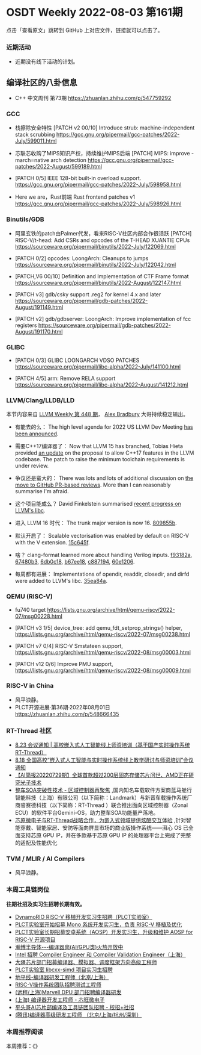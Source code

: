 # OSDT Weekly 2022-08-03 第161期

点击「查看原文」跳转到 GitHub 上对应文件，链接就可以点击了。

### 近期活动

- 近期没有线下活动的计划。

## 编译社区的八卦信息

- C++ 中文周刊 第73期 https://zhuanlan.zhihu.com/p/547759292

### GCC

- 栈擦除安全特性
  [PATCH v2 00/10] Introduce strub: machine-independent stack scrubbing
  https://gcc.gnu.org/pipermail/gcc-patches/2022-July/599011.html

- 芯联芯收购了MIPS知识产权，持续维护MIPS后端
  [PATCH] MIPS: improve -march=native arch detection
  https://gcc.gnu.org/pipermail/gcc-patches/2022-August/599189.html

- [PATCH 0/5] IEEE 128-bit built-in overload support.
  https://gcc.gnu.org/pipermail/gcc-patches/2022-July/598958.html

- Here we are，Rust前端
  Rust frontend patches v1
  https://gcc.gnu.org/pipermail/gcc-patches/2022-July/598926.html

### Binutils/GDB

- 阿里玄铁的patch由Palmer代发，看来RISC-V社区内部合作很活跃
  [PATCH] RISC-V/t-head: Add CSRs and opcodes of the T-HEAD XUANTIE CPUs
  https://sourceware.org/pipermail/binutils/2022-July/122069.html

- [PATCH 0/2] opcodes: LoongArch: Cleanups to jumps
  https://sourceware.org/pipermail/binutils/2022-July/122042.html

- [PATCH,V6 00/10] Definition and Implementation of CTF Frame format
  https://sourceware.org/pipermail/binutils/2022-August/122147.html

- [PATCH v3] gdb/csky support .reg2 for kernel 4.x and later
  https://sourceware.org/pipermail/gdb-patches/2022-August/191149.html

- [PATCH v2] gdb/gdbserver: LoongArch: Improve implementation of fcc registers
  https://sourceware.org/pipermail/gdb-patches/2022-August/191170.html

### GLIBC

- [PATCH 0/3] GLIBC LOONGARCH VDSO PATCHES
  https://sourceware.org/pipermail/libc-alpha/2022-July/141100.html

- [PATCH 4/5] arm: Remove RELA support
  https://sourceware.org/pipermail/libc-alpha/2022-August/141212.html

### LLVM/Clang/LLDB/LLD

本节内容来自 [LLVM Weekly 第 448 期](http://llvmweekly.org/issue/448)，
[Alex Bradbury](https://www.linkedin.com/in/alex-bradbury/) 大哥持续稳定输出。

* 有能去的么： The high level agenda for 2022 US LLVM Dev Meeting [has been announced](https://discourse.llvm.org/t/2022-us-llvm-dev-mtg-high-level-agenda/64086).


* 需要C++17编译器了： Now that LLVM 15 has branched, Tobias Hieta provided [an update](https://discourse.llvm.org/t/c-17-in-llvm-code-base/64120) on the proposal to allow C++17 features in the LLVM codebase. The patch to raise the minimum toolchain requirements is under review.

* 争议还是蛮大的： There was lots and lots of additional discussion on [the move to GitHub PR-based reviews](https://discourse.llvm.org/t/code-review-process-update/63964).  More than I can reasonably summarise I'm afraid.

* 这个项目能成么？ David Finkelstein summarised [recent progress on LLVM's libc](https://discourse.llvm.org/t/recent-progress-on-libc/64179).

* 进入 LLVM 16 时代： The trunk major version is now 16. [809855b](https://reviews.llvm.org/rG809855b56f06).

* 默认开启了： Scalable vectorisation was enabled by default on RISC-V with the V extension. [15c645f](https://reviews.llvm.org/rG15c645f7ee67).

* 啥？ clang-format learned more about handling Verilog inputs.
  [f93182a](https://reviews.llvm.org/rGf93182a88788),
  [67480b3](https://reviews.llvm.org/rG67480b360ca0),
  [6db0c18](https://reviews.llvm.org/rG6db0c18b1af6),
  [b67ee18](https://reviews.llvm.org/rGb67ee18e85f3),
  [c887194](https://reviews.llvm.org/rGc88719483c69),
  [60e1206](https://reviews.llvm.org/rG60e12068ffeb).

* 每周都有进展： Implementations of opendir, readdir, closedir, and dirfd were added to LLVM's libc. [35ea84a](https://reviews.llvm.org/rG35ea84ad6ae3).

### QEMU (RISC-V)

- fu740 target
  https://lists.gnu.org/archive/html/qemu-riscv/2022-07/msg00228.html

- [PATCH v3 1/5] device_tree: add qemu_fdt_setprop_strings() helper,
  https://lists.gnu.org/archive/html/qemu-riscv/2022-07/msg00238.html

- [PATCH v7 0/4\] RISC-V Smstateen support,
  https://lists.gnu.org/archive/html/qemu-riscv/2022-08/msg00003.html

- [PATCH v12 0/6] Improve PMU support,
  https://lists.gnu.org/archive/html/qemu-riscv/2022-08/msg00009.html

### RISC-V in China

- 风平浪静。
- PLCT开源进展·第36期·2022年08月01日
  https://zhuanlan.zhihu.com/p/548666435

### RT-Thread 社区

- [8.23 会议通知 | 高校嵌入式人工智能线上师资培训（基于国产实时操作系统RT-Thread）](https://mp.weixin.qq.com/s/6qOIIOP2oCyosermHnNC9Q)
- [8.18 全国高校“嵌入式人工智能与实时操作系统线上教学研讨与师资培训”会议通知](https://mp.weixin.qq.com/s/MKODQ_2OBKfuae92g6B_jA)
- [【AI简报20220729期】全球首款超过200层固态存储芯片问世、AMD正在研究光子技术](https://mp.weixin.qq.com/s/EXvPIrHhZgGIu94Hkw-m3w)
- [整车SOA突破性技术 - 区域控制器再聚焦](https://mp.weixin.qq.com/s/1EOhIbUxhLH9S-1KxazGpg) ,国内知名车载软件方案商蓝马舱行智能科技（上海）有限公司（以下简称：Landmark）与新晋车载操作系统厂商睿赛德科技（以下简称：RT-Thread ）联合推出面向区域控制器（Zonal ECU）的软件平台Gemini-OS，助力整车SOA功能量产落地。
- [芯原微电子与RT-Thread战略合作，为嵌入式领域提供炫酷交互体验](https://mp.weixin.qq.com/s/TUXa3dHFJAiKx4PXMjkcYA) ,针对智能穿戴、智能家居、安防等面向屏显市场的商业版操作系统——湃心 OS 已全面支持芯原 GPU IP，并在多款基于芯原 GPU IP 的处理器平台上完成了完整的适配及性能优化


### TVM / MLIR / AI Compilers

- 风平浪静。

### 本周工具链岗位

**往期社招及实习生招聘长期有效。**

- [DynamoRIO RISC-V 移植开发实习生招聘（PLCT实验室）](https://mp.weixin.qq.com/s/J_5TjT6DOqeOXJXQI5VQxw)
- [PLCT实验室开始招募 Mono 系统开发实习生，负责 RISC-V 移植及优化](https://mp.weixin.qq.com/s/whEW7Hay1jIP1tBzIPay1A)
- [PLCT实验室长期招募安卓系统（AOSP）开发实习生，升级和维护 AOSP for RISC-V 开源项目](https://mp.weixin.qq.com/s/dJP2cEB1nex2inR5c-cJog)
- [瀚博半导体---编译器岗(AI/GPU类)火热开放中](https://mp.weixin.qq.com/s/8_KjZYa2Il4PglaGyBWk4Q)
- [Intel 招聘 Compiler Engineer 和 Compiler Validation Engineer（上海）](https://mp.weixin.qq.com/s/I3DWxXODNoLRr0kN2xMZLQ)
- [大疆芯片部门招募编译器、模拟器、调度框架方向高级工程师](https://mp.weixin.qq.com/s/Wn5NzAtUTwQNXKRvMVQWLA)
- [PLCT实验室 libcxx-simd 项目实习生招聘](https://mp.weixin.qq.com/s/EIVx5cY74GlodirySY97Qw)
- [地平线-编译器研发工程师（北京/上海）](https://mp.weixin.qq.com/s/MYObl7iWIbyrTz9hCmKWYA)
- [RISC-V操作系统团队招聘测试工程师](https://mp.weixin.qq.com/s/inLFS4pI1F74m_oJ2I7xjQ)
- [(远程/上海)Marvell DPU 部门招聘编译器研发](https://mp.weixin.qq.com/s/B6JjAhF3TZjezD1tjYHDaw)
- [(上海) 编译器开发工程师 - 芯旺微电子](https://mp.weixin.qq.com/s/nqe1-7qffnc0CaejYkpKyw)
- [平头哥AI芯片部编译及工具链团队招聘 - 校招+社招](https://mp.weixin.qq.com/s/kARbXtJotRPCNMrV-yOanA)
- [(腾讯)编译器高级研发工程师 （北京/上海/杭州/深圳）](https://mp.weixin.qq.com/s/DF-2qmHmpKZtJ1djHXM1Ug)

### 本周推荐阅读

本周推荐：《》
